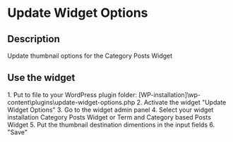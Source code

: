 Update Widget Options
=====================

## Description
Update thumbnail options for the Category Posts Widget

## Use the widget
​1. Put to file  to your WordPress plugin folder: [WP-installation]\wp-content\plugins\update-widget-options.php
​2. Activate the widget "Update Widget Options"
​3. Go to the widget admin panel
​4. Select your widget installation Category Posts Widget or Term and Category based Posts Widget
​5. Put the thumbnail destination dimentions in the input fields
​6. "Save"
